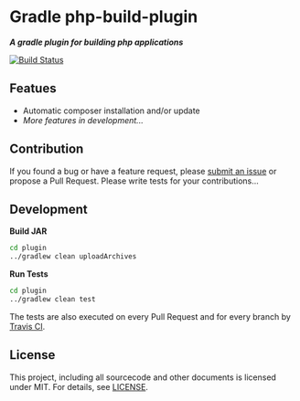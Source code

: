 # Gradle php-build-plugin

***A gradle plugin for building php applications***

[![Build Status](https://travis-ci.org/swiss-php-friends/gradle-php-build-plugin.svg?branch=master)](https://travis-ci.org/swiss-php-friends/gradle-php-build-plugin)

## Featues

- Automatic composer installation and/or update
- *More features in development...*

## Contribution
If you found a bug or have a feature request, please [submit an issue](https://github.com/swiss-php-friends/gradle-php-build-plugin/issues) or propose a Pull Request. Please write tests for your contributions...

## Development

**Build JAR**
```bash
cd plugin
../gradlew clean uploadArchives
```

**Run Tests**
```bash
cd plugin
../gradlew clean test
```
The tests are also executed on every Pull Request and for every branch by [Travis CI](https://travis-ci.org/swiss-php-friends/gradle-php-build-plugin).

## License
This project, including all sourcecode and other documents is licensed under MIT. For details, see [LICENSE](LICENSE).
